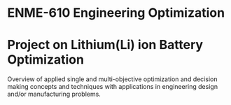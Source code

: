 # ENME-610 Engineering Optimization
 
# Project on Lithium(Li) ion Battery Optimization

Overview of applied single and multi-objective optimization and decision making concepts and techniques with applications in engineering design and/or manufacturing problems. 

